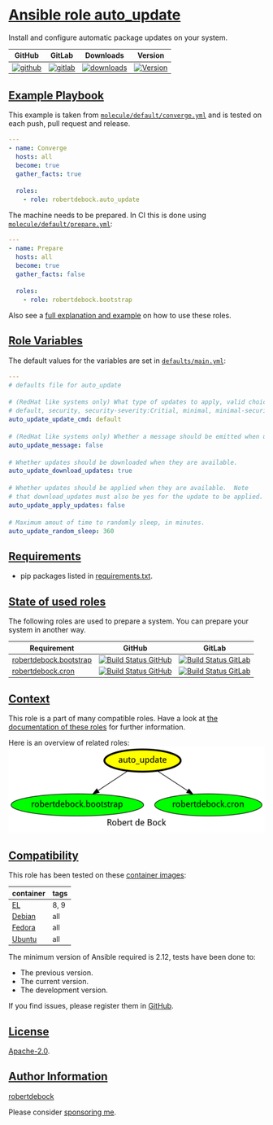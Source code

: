 # [Ansible role auto_update](#auto_update)

Install and configure automatic package updates on your system.

|GitHub|GitLab|Downloads|Version|
|------|------|---------|-------|
|[![github](https://github.com/robertdebock/ansible-role-auto_update/workflows/Ansible%20Molecule/badge.svg)](https://github.com/robertdebock/ansible-role-auto_update/actions)|[![gitlab](https://gitlab.com/robertdebock-iac/ansible-role-auto_update/badges/master/pipeline.svg)](https://gitlab.com/robertdebock-iac/ansible-role-auto_update)|[![downloads](https://img.shields.io/ansible/role/d/robertdebock/auto_update)](https://galaxy.ansible.com/robertdebock/auto_update)|[![Version](https://img.shields.io/github/release/robertdebock/ansible-role-auto_update.svg)](https://github.com/robertdebock/ansible-role-auto_update/releases/)|

## [Example Playbook](#example-playbook)

This example is taken from [`molecule/default/converge.yml`](https://github.com/robertdebock/ansible-role-auto_update/blob/master/molecule/default/converge.yml) and is tested on each push, pull request and release.

```yaml
---
- name: Converge
  hosts: all
  become: true
  gather_facts: true

  roles:
    - role: robertdebock.auto_update
```

The machine needs to be prepared. In CI this is done using [`molecule/default/prepare.yml`](https://github.com/robertdebock/ansible-role-auto_update/blob/master/molecule/default/prepare.yml):

```yaml
---
- name: Prepare
  hosts: all
  become: true
  gather_facts: false

  roles:
    - role: robertdebock.bootstrap
```

Also see a [full explanation and example](https://robertdebock.nl/how-to-use-these-roles.html) on how to use these roles.

## [Role Variables](#role-variables)

The default values for the variables are set in [`defaults/main.yml`](https://github.com/robertdebock/ansible-role-auto_update/blob/master/defaults/main.yml):

```yaml
---
# defaults file for auto_update

# (RedHat like systems only) What type of updates to apply, valid choices are:
# default, security, security-severity:Critial, minimal, minimal-security, minimal-security-severity:Critical
auto_update_update_cmd: default

# (RedHat like systems only) Whether a message should be emitted when updates are available, were downloaded, or applied.
auto_update_message: false

# Whether updates should be downloaded when they are available.
auto_update_download_updates: true

# Whether updates should be applied when they are available.  Note
# that download_updates must also be yes for the update to be applied.
auto_update_apply_updates: false

# Maximum amout of time to randomly sleep, in minutes.
auto_update_random_sleep: 360
```

## [Requirements](#requirements)

- pip packages listed in [requirements.txt](https://github.com/robertdebock/ansible-role-auto_update/blob/master/requirements.txt).

## [State of used roles](#state-of-used-roles)

The following roles are used to prepare a system. You can prepare your system in another way.

| Requirement | GitHub | GitLab |
|-------------|--------|--------|
|[robertdebock.bootstrap](https://galaxy.ansible.com/robertdebock/bootstrap)|[![Build Status GitHub](https://github.com/robertdebock/ansible-role-bootstrap/workflows/Ansible%20Molecule/badge.svg)](https://github.com/robertdebock/ansible-role-bootstrap/actions)|[![Build Status GitLab](https://gitlab.com/robertdebock-iac/ansible-role-bootstrap/badges/master/pipeline.svg)](https://gitlab.com/robertdebock-iac/ansible-role-bootstrap)|
|[robertdebock.cron](https://galaxy.ansible.com/robertdebock/cron)|[![Build Status GitHub](https://github.com/robertdebock/ansible-role-cron/workflows/Ansible%20Molecule/badge.svg)](https://github.com/robertdebock/ansible-role-cron/actions)|[![Build Status GitLab](https://gitlab.com/robertdebock-iac/ansible-role-cron/badges/master/pipeline.svg)](https://gitlab.com/robertdebock-iac/ansible-role-cron)|

## [Context](#context)

This role is a part of many compatible roles. Have a look at [the documentation of these roles](https://robertdebock.nl/) for further information.

Here is an overview of related roles:
![dependencies](https://raw.githubusercontent.com/robertdebock/ansible-role-auto_update/png/requirements.png "Dependencies")

## [Compatibility](#compatibility)

This role has been tested on these [container images](https://hub.docker.com/u/robertdebock):

|container|tags|
|---------|----|
|[EL](https://hub.docker.com/r/robertdebock/enterpriselinux)|8, 9|
|[Debian](https://hub.docker.com/r/robertdebock/debian)|all|
|[Fedora](https://hub.docker.com/r/robertdebock/fedora)|all|
|[Ubuntu](https://hub.docker.com/r/robertdebock/ubuntu)|all|

The minimum version of Ansible required is 2.12, tests have been done to:

- The previous version.
- The current version.
- The development version.

If you find issues, please register them in [GitHub](https://github.com/robertdebock/ansible-role-auto_update/issues).

## [License](#license)

[Apache-2.0](https://github.com/robertdebock/ansible-role-auto_update/blob/master/LICENSE).

## [Author Information](#author-information)

[robertdebock](https://robertdebock.nl/)

Please consider [sponsoring me](https://github.com/sponsors/robertdebock).

